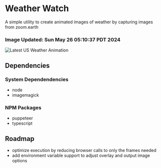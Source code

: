 # Weather Watch

A simple utility to create animated images of weather by capturing images from zoom.earth

### Image Updated: Sun May 26 05:10:37 PDT 2024

![Latest US Weather Animation](animations/2024-05-26.webp)

## Dependencies
### System Dependendencies
* node
* imagemagick
### NPM Packages
* puppeteer
* typescript

## Roadmap
* optimize execution by reducing browser calls to only the frames needed
* add environment variable support to adjust overlay and output image options
